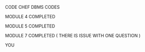 CODE CHEF DBMS  CODES

MODULE 4 COMPLETED 

MODULE 5 COMPLETED 

MODULE 7 COMPLETED ( THERE IS ISSUE WITH ONE QUESTION )

YOU 